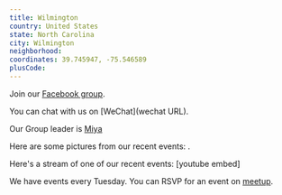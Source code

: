 ```yaml
---
title: Wilmington
country: United States
state: North Carolina
city: Wilmington
neighborhood: 
coordinates: 39.745947, -75.546589
plusCode:
---
```

Join our [Facebook group](https://www.facebook.com/groups/free.code.camp.wilmington.nc).

You can chat with us on [WeChat](wechat URL).

Our Group leader is [Miya](freecodecamp.org/miya)

Here are some pictures from our recent events:
![]().

Here's a stream of one of our recent events:
[youtube embed]

We have events every Tuesday. You can RSVP for an event on [meetup](meetupurl).
